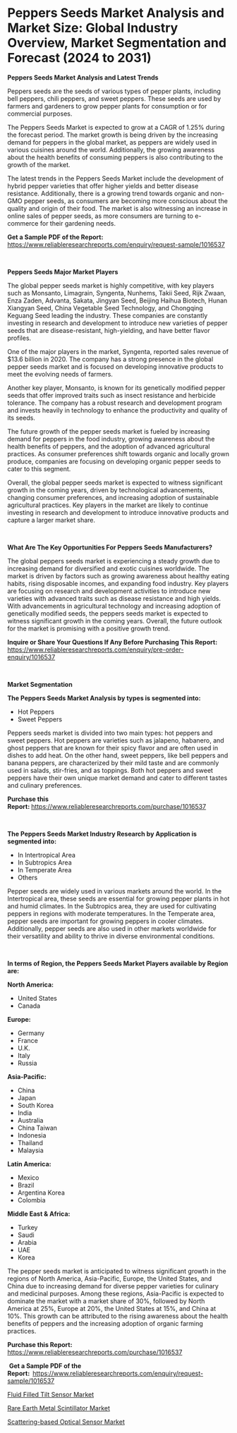 <p><h1>Peppers Seeds Market Analysis and Market Size: Global Industry Overview, Market Segmentation and Forecast (2024 to 2031)</h1></p><p><strong>Peppers Seeds Market Analysis and Latest Trends</strong></p>
<p><p>Peppers seeds are the seeds of various types of pepper plants, including bell peppers, chili peppers, and sweet peppers. These seeds are used by farmers and gardeners to grow pepper plants for consumption or for commercial purposes. </p><p>The Peppers Seeds Market is expected to grow at a CAGR of 1.25% during the forecast period. The market growth is being driven by the increasing demand for peppers in the global market, as peppers are widely used in various cuisines around the world. Additionally, the growing awareness about the health benefits of consuming peppers is also contributing to the growth of the market.</p><p>The latest trends in the Peppers Seeds Market include the development of hybrid pepper varieties that offer higher yields and better disease resistance. Additionally, there is a growing trend towards organic and non-GMO pepper seeds, as consumers are becoming more conscious about the quality and origin of their food. The market is also witnessing an increase in online sales of pepper seeds, as more consumers are turning to e-commerce for their gardening needs.</p></p>
<p><strong>Get a Sample PDF of the Report:&nbsp;</strong> <a href="https://www.reliableresearchreports.com/enquiry/request-sample/1016537">https://www.reliableresearchreports.com/enquiry/request-sample/1016537</a></p>
<p>&nbsp;</p>
<p><strong>Peppers Seeds Major Market Players</strong></p>
<p><p>The global pepper seeds market is highly competitive, with key players such as Monsanto, Limagrain, Syngenta, Nunhems, Takii Seed, Rijk Zwaan, Enza Zaden, Advanta, Sakata, Jingyan Seed, Beijing Haihua Biotech, Hunan Xiangyan Seed, China Vegetable Seed Technology, and Chongqing Keguang Seed leading the industry. These companies are constantly investing in research and development to introduce new varieties of pepper seeds that are disease-resistant, high-yielding, and have better flavor profiles.</p><p>One of the major players in the market, Syngenta, reported sales revenue of $13.6 billion in 2020. The company has a strong presence in the global pepper seeds market and is focused on developing innovative products to meet the evolving needs of farmers.</p><p>Another key player, Monsanto, is known for its genetically modified pepper seeds that offer improved traits such as insect resistance and herbicide tolerance. The company has a robust research and development program and invests heavily in technology to enhance the productivity and quality of its seeds.</p><p>The future growth of the pepper seeds market is fueled by increasing demand for peppers in the food industry, growing awareness about the health benefits of peppers, and the adoption of advanced agricultural practices. As consumer preferences shift towards organic and locally grown produce, companies are focusing on developing organic pepper seeds to cater to this segment.</p><p>Overall, the global pepper seeds market is expected to witness significant growth in the coming years, driven by technological advancements, changing consumer preferences, and increasing adoption of sustainable agricultural practices. Key players in the market are likely to continue investing in research and development to introduce innovative products and capture a larger market share.</p></p>
<p>&nbsp;</p>
<p><strong>What Are The Key Opportunities For Peppers Seeds Manufacturers?</strong></p>
<p><p>The global peppers seeds market is experiencing a steady growth due to increasing demand for diversified and exotic cuisines worldwide. The market is driven by factors such as growing awareness about healthy eating habits, rising disposable incomes, and expanding food industry. Key players are focusing on research and development activities to introduce new varieties with advanced traits such as disease resistance and high yields. With advancements in agricultural technology and increasing adoption of genetically modified seeds, the peppers seeds market is expected to witness significant growth in the coming years. Overall, the future outlook for the market is promising with a positive growth trend.</p></p>
<p><strong>Inquire or Share Your Questions If Any Before Purchasing This Report:</strong> <a href="https://www.reliableresearchreports.com/enquiry/pre-order-enquiry/1016537">https://www.reliableresearchreports.com/enquiry/pre-order-enquiry/1016537</a></p>
<p>&nbsp;</p>
<p><strong>Market Segmentation</strong></p>
<p><strong>The Peppers Seeds Market Analysis by types is segmented into:</strong></p>
<p><ul><li>Hot Peppers</li><li>Sweet Peppers</li></ul></p>
<p><p>Peppers seeds market is divided into two main types: hot peppers and sweet peppers. Hot peppers are varieties such as jalapeno, habanero, and ghost peppers that are known for their spicy flavor and are often used in dishes to add heat. On the other hand, sweet peppers, like bell peppers and banana peppers, are characterized by their mild taste and are commonly used in salads, stir-fries, and as toppings. Both hot peppers and sweet peppers have their own unique market demand and cater to different tastes and culinary preferences.</p></p>
<p><strong>Purchase this Report:&nbsp;</strong><a href="https://www.reliableresearchreports.com/purchase/1016537">https://www.reliableresearchreports.com/purchase/1016537</a></p>
<p>&nbsp;</p>
<p><strong>The Peppers Seeds Market Industry Research by Application is segmented into:</strong></p>
<p><ul><li>In Intertropical Area</li><li>In Subtropics Area</li><li>In Temperate Area</li><li>Others</li></ul></p>
<p><p>Pepper seeds are widely used in various markets around the world. In the Intertropical area, these seeds are essential for growing pepper plants in hot and humid climates. In the Subtropics area, they are used for cultivating peppers in regions with moderate temperatures. In the Temperate area, pepper seeds are important for growing peppers in cooler climates. Additionally, pepper seeds are also used in other markets worldwide for their versatility and ability to thrive in diverse environmental conditions.</p></p>
<p>&nbsp;</p>
<p><strong>In terms of Region, the Peppers Seeds Market Players available by Region are:</strong></p>
<p>
    <p> <strong> North America: </strong>
        <ul>
            <li>United States</li>
            <li>Canada</li>
        </ul>
        </p> 
    <p> <strong> Europe: </strong>
        <ul>
            <li>Germany</li>
            <li>France</li>
            <li>U.K.</li>
            <li>Italy</li>
            <li>Russia</li>
        </ul>
        </p> 
    <p> <strong> Asia-Pacific: </strong>
        <ul>
            <li>China</li>
            <li>Japan</li>
            <li>South Korea</li>
            <li>India</li>
            <li>Australia</li>
            <li>China Taiwan</li>
            <li>Indonesia</li>
            <li>Thailand</li>
            <li>Malaysia</li>
        </ul>
        </p> 
    <p> <strong> Latin America: </strong>
        <ul>
            <li>Mexico</li>
            <li>Brazil</li>
            <li>Argentina Korea</li>
            <li>Colombia</li>
        </ul>
        </p> 
    <p> <strong> Middle East & Africa: </strong>
        <ul>
            <li>Turkey</li>
            <li>Saudi</li>
            <li>Arabia</li>
            <li>UAE</li>
            <li>Korea</li>
        </ul>
    </p>
    </p>
<p><p>The pepper seeds market is anticipated to witness significant growth in the regions of North America, Asia-Pacific, Europe, the United States, and China due to increasing demand for diverse pepper varieties for culinary and medicinal purposes. Among these regions, Asia-Pacific is expected to dominate the market with a market share of 30%, followed by North America at 25%, Europe at 20%, the United States at 15%, and China at 10%. This growth can be attributed to the rising awareness about the health benefits of peppers and the increasing adoption of organic farming practices.</p></p>
<p><strong>Purchase this Report: </strong><a href="https://www.reliableresearchreports.com/purchase/1016537">https://www.reliableresearchreports.com/purchase/1016537</a></p>
<p>&nbsp;<strong>Get a Sample PDF of the Report:&nbsp;&nbsp;</strong><a href="https://www.reliableresearchreports.com/enquiry/request-sample/1016537">https://www.reliableresearchreports.com/enquiry/request-sample/1016537</a></p>
<p><strong></strong></p>
<p><p><a href="https://view.publitas.com/reportprime-1/fluid-filled-tilt-sensor-market-size-growing-and-forecasted-for-period-from-2024-2031-and-provides-complete-market-analysis-of-this-market/">Fluid Filled Tilt Sensor Market</a></p><p><a href="https://view.publitas.com/reportprime-1/global-rare-earth-metal-scintillator-market-by-types-applications-and-major-players-with-regional-growth-rate-analysis-and-development-situation-from-2024-to-2031/">Rare Earth Metal Scintillator Market</a></p><p><a href="https://view.publitas.com/reportprime-1/global-scattering-based-optical-sensor-market-by-types-applications-and-major-players-with-regional-growth-rate-analysis-and-development-situation-from-2024-to-2031/">Scattering-based Optical Sensor Market</a></p></p>